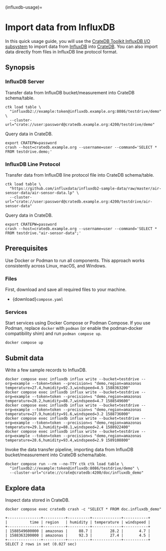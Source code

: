 (influxdb-usage)=
# Import data from InfluxDB

In this quick usage guide, you will use the [CrateDB Toolkit InfluxDB I/O subsystem]
to import data from [InfluxDB] into [CrateDB]. You can also import data directly
from files in InfluxDB line protocol format.

## Synopsis

### InfluxDB Server
Transfer data from InfluxDB bucket/measurement into CrateDB schema/table.
```shell
ctk load table \
  "influxdb2://example:token@influxdb.example.org:8086/testdrive/demo" \
  --cluster-url="crate://user:password@cratedb.example.org:4200/testdrive/demo"
```
Query data in CrateDB.
```shell
export CRATEPW=password
crash --host=cratedb.example.org --username=user --command='SELECT * FROM testdrive.demo;'
```

### InfluxDB Line Protocol
Transfer data from InfluxDB line protocol file into CrateDB schema/table.
```shell
ctk load table \
  "https://github.com/influxdata/influxdb2-sample-data/raw/master/air-sensor-data/air-sensor-data.lp" \
  --cluster-url="crate://user:password@cratedb.example.org:4200/testdrive/air-sensor-data"
```
Query data in CrateDB.
```shell
export CRATEPW=password
crash --host=cratedb.example.org --username=user --command='SELECT * FROM testdrive."air-sensor-data";'
```

## Prerequisites

Use Docker or Podman to run all components. This approach works consistently
across Linux, macOS, and Windows.

### Files

First, download and save all required files to your machine.
- {download}`compose.yaml`

### Services

Start services using Docker Compose or Podman Compose.
If you use Podman, replace `docker` with `podman` (or enable the podman‑docker
compatibility shim) and run `podman compose up`.

```shell
docker compose up
```

## Submit data

Write a few sample records to InfluxDB.
```shell
docker compose exec influxdb influx write --bucket=testdrive --org=example --token=token --precision=s "demo,region=amazonas temperature=27.4,humidity=92.3,windspeed=4.5 1588363200"
docker compose exec influxdb influx write --bucket=testdrive --org=example --token=token --precision=s "demo,region=amazonas temperature=28.2,humidity=88.7,windspeed=4.7 1588549600"
docker compose exec influxdb influx write --bucket=testdrive --org=example --token=token --precision=s "demo,region=amazonas temperature=27.9,humidity=91.6,windspeed=3.2 1588736000"
docker compose exec influxdb influx write --bucket=testdrive --org=example --token=token --precision=s "demo,region=amazonas temperature=29.1,humidity=88.1,windspeed=2.4 1588922400"
docker compose exec influxdb influx write --bucket=testdrive --org=example --token=token --precision=s "demo,region=amazonas temperature=28.6,humidity=93.4,windspeed=2.9 1589108800"
```

Invoke the data transfer pipeline, importing data from
InfluxDB bucket/measurement into CrateDB schema/table.
```shell
docker compose run --rm --no-TTY ctk ctk load table \
  "influxdb2://example:token@influxdb:8086/testdrive/demo" \
  --cluster-url="crate://crate@cratedb:4200/doc/influxdb_demo"
```

## Explore data

Inspect data stored in CrateDB.
```shell
docker compose exec cratedb crash -c "SELECT * FROM doc.influxdb_demo"
```
```psql
+---------------+----------+----------+-------------+-----------+
|          time | region   | humidity | temperature | windspeed |
+---------------+----------+----------+-------------+-----------+
| 1588549600000 | amazonas |     88.7 |        28.2 |       4.7 |
| 1588363200000 | amazonas |     92.3 |        27.4 |       4.5 |
+---------------+----------+----------+-------------+-----------+
SELECT 2 rows in set (0.027 sec)
```


[CrateDB]: https://github.com/crate/crate
[CrateDB Toolkit InfluxDB I/O subsystem]: https://cratedb-toolkit.readthedocs.io/io/influxdb/loader.html
[InfluxDB]: https://github.com/influxdata/influxdb

